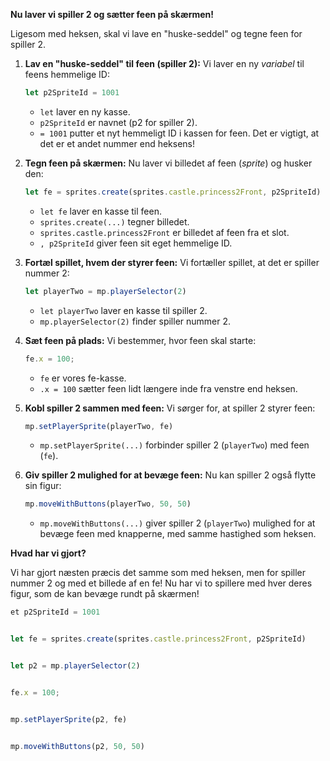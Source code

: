 **Nu laver vi spiller 2 og sætter feen på skærmen!**

Ligesom med heksen, skal vi lave en "huske-seddel" og tegne feen for spiller 2.

1.  **Lav en "huske-seddel" til feen (spiller 2):**
    Vi laver en ny *variabel* til feens hemmelige ID:

    ```javascript
    let p2SpriteId = 1001
    ```

    * `let` laver en ny kasse.
    * `p2SpriteId` er navnet (p2 for spiller 2).
    * `= 1001` putter et nyt hemmeligt ID i kassen for feen. Det er vigtigt, at det er et andet nummer end heksens!

2.  **Tegn feen på skærmen:**
    Nu laver vi billedet af feen (*sprite*) og husker den:

    ```javascript
    let fe = sprites.create(sprites.castle.princess2Front, p2SpriteId)
    ```

    * `let fe` laver en kasse til feen.
    * `sprites.create(...)` tegner billedet.
    * `sprites.castle.princess2Front` er billedet af feen fra et slot.
    * `, p2SpriteId` giver feen sit eget hemmelige ID.

3.  **Fortæl spillet, hvem der styrer feen:**
    Vi fortæller spillet, at det er spiller nummer 2:

    ```javascript
    let playerTwo = mp.playerSelector(2)
    ```

    * `let playerTwo` laver en kasse til spiller 2.
    * `mp.playerSelector(2)` finder spiller nummer 2.

4.  **Sæt feen på plads:**
    Vi bestemmer, hvor feen skal starte:

    ```javascript
    fe.x = 100;
    ```

    * `fe` er vores fe-kasse.
    * `.x = 100` sætter feen lidt længere inde fra venstre end heksen.

5.  **Kobl spiller 2 sammen med feen:**
    Vi sørger for, at spiller 2 styrer feen:

    ```javascript
    mp.setPlayerSprite(playerTwo, fe)
    ```

    * `mp.setPlayerSprite(...)` forbinder spiller 2 (`playerTwo`) med feen (`fe`).

6.  **Giv spiller 2 mulighed for at bevæge feen:**
    Nu kan spiller 2 også flytte sin figur:

    ```javascript
    mp.moveWithButtons(playerTwo, 50, 50)
    ```

    * `mp.moveWithButtons(...)` giver spiller 2 (`playerTwo`) mulighed for at bevæge feen med knapperne, med samme hastighed som heksen.

**Hvad har vi gjort?**

Vi har gjort næsten præcis det samme som med heksen, men for spiller nummer 2 og med et billede af en fe! Nu har vi to spillere med hver deres figur, som de kan bevæge rundt på skærmen!

```typescript
et p2SpriteId = 1001


let fe = sprites.create(sprites.castle.princess2Front, p2SpriteId)


let p2 = mp.playerSelector(2)


fe.x = 100;


mp.setPlayerSprite(p2, fe)


mp.moveWithButtons(p2, 50, 50)
```
